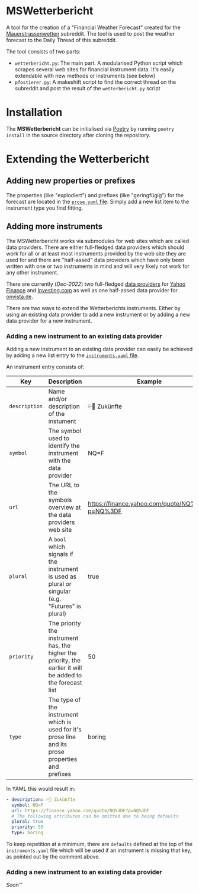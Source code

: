 # MSWetterbericht

A tool for the creation of a "Financial Weather Forecast" created for the
[Mauerstrassenwetten](https://reddit.com/r/mauerstrassenwetten) subreddit.
The tool is used to post the weather forecast to the Daily Thread of this subreddit.

The tool consists of two parts:

- `wetterbericht.py`: The main part. A modularised Python script which scrapes several web sites for financial
  instrument data. It's easily extendable with new methods or instruments (see below)
- `pfostierer.py`: A makeshift script to find the correct thread on the subreddit and post the result of
  the `wetterbericht.py` script

# Installation

The **MSWetterbericht** can be initialised via [Poetry](https://python-poetry.org/) by running
`poetry install` in the source directory after cloning the repository.

# Extending the Wetterbericht

## Adding new properties or prefixes

The properties (like "explodiert") and prefixes (like "geringfügig") for the forecast are located in the
[`prose.yaml` file](https://github.com/m3adow/mswetterbericht/blob/main/files/prose.yaml). Simply add a new list item
to the instrument type you find fitting.

## Adding more instruments

The MSWetterbericht works via submodules for web sites which are called data providers. There are either full-fledged
data providers which should work for all or at least most instruments provided by the web site they are used for and
there are "half-assed" data providers which have only been written with one or two instruments in mind and will very
likely not work for any other instrument.

There are currently (_Dec-2022_) two full-fledged
[data providers](https://github.com/m3adow/mswetterbericht/tree/main/mswetterbericht/data_providers) for
[Yahoo Finance](https://finance.yahoo.com/) and [Investing.com](https://www.investing.com/) as well as one half-assed
data provider for [onvista.de](https://www.onvista.de/).

There are two ways to extend the Wetterberichts instruments. Either by using an existing data provider to add a new
instrument or by adding a new data provider for a new instrument.

### Adding a new instrument to an existing data provider

Adding a new instrument to an existing data provider can easily be achieved by adding a new list entry to the
[`instruments.yaml` file](https://github.com/m3adow/mswetterbericht/blob/main/files/instruments.yaml).

An instrument entry consists of:

| **Key**       | **Description**                                                                                             | **Example**                                     |
| ------------- | ----------------------------------------------------------------------------------------------------------- | ----------------------------------------------- |
| `description` | Name and/or description of the instument                                                                    | 💦🦡 Zukünfte                                   |
| `symbol`      | The symbol used to identify the instrument with the data provider                                           | NQ=F                                            |
| `url`         | The URL to the symbols overview at the data providers web site                                              | https://finance.yahoo.com/quote/NQ%3DF?p=NQ%3DF |
| `plural`      | A `bool` which signals if the instrument is used as plural or singular (e.g. "Futures" is plural)           | true                                            |
| `priority`    | The priority the instrument has, the higher the priority, the earlier it will be added to the forecast list | 50                                              |
| `type`        | The type of the instrument which is used for it's prose line and its prose properties and prefixes          | boring                                          |

In YAML this would result in:

```yaml
- description: 💦🦡 Zukünfte
  symbol: NQ=F
  url: https://finance.yahoo.com/quote/NQ%3DF?p=NQ%3DF
  # The following attributes can be omitted due to being defaults
  plural: true
  priority: 50
  type: boring
```

To keep repetition at a minimum, there are `defaults` defined at the top of the `instruments.yaml` file which will be
used if an instrument is missing that key, as pointed out by the comment above.

### Adding a new instrument to an existing data provider

_Soon™_
